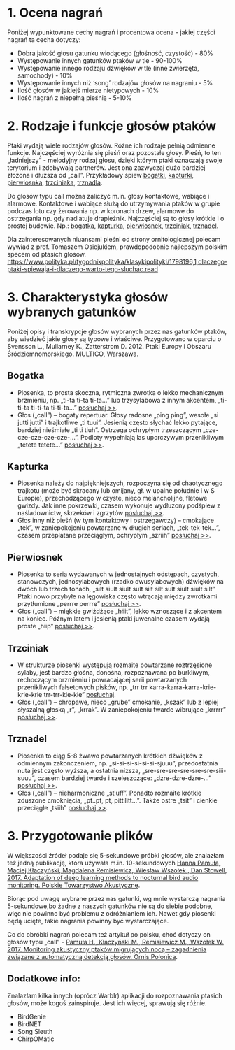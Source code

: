 # 1. Ocena nagrań

Poniżej wypunktowane cechy nagrań i procentowa ocena - jakiej części nagrań ta cecha dotyczy:
* Dobra jakość głosu gatunku wiodącego (głośność, czystość) 	             - 80%
* Występowanie innych gatunków ptaków w tle	                               - 90-100%
* Występowanie innego rodzaju dźwięków w tle (inne zwierzęta, samochody)	 - 10%
* Występowanie innych niż ‘song’ rodzajów głosów na nagraniu	             - 5%
* Ilość głosów w jakiejś mierze nietypowych	                               - 10%
* Ilość nagrań z niepełną pieśnią	                                         - 5-10%

# 2. Rodzaje i funkcje głosów ptaków 

Ptaki wydają wiele rodzajów głosów. Różne ich rodzaje pełnią odmienne funkcje. Najczęściej wyróżnia się pieśń oraz pozostałe głosy. Pieśń, to ten „ładniejszy” - melodyjny rodzaj głosu, dzięki którym ptaki oznaczają swoje terytorium i zdobywają partnerów. Jest ona zazwyczaj dużo bardziej złożona i dłuższa od „call”. Przykładowy śpiew [bogatki](https://www.xeno-canto.org/463492), [kapturki](https://www.xeno-canto.org/491910), [pierwiosnka](https://www.xeno-canto.org/477598), [trzciniaka](https://www.xeno-canto.org/483906), [trznadla](https://www.xeno-canto.org/477570). 

Do głosów typu call można zaliczyć m.in. głosy kontaktowe, wabiące i alarmowe. Kontaktowe i wabiące służą do utrzymywania ptaków w grupie podczas lotu czy żerowania np. w koronach drzew, alarmowe do ostrzegania np. gdy nadlatuje drapieżnik. Najczęściej są to głosy krótkie i o prostej budowie. Np.: [bogatka](https://www.xeno-canto.org/464650), [kapturka](https://www.xeno-canto.org/490832), [pierwiosnek](https://www.xeno-canto.org/496316), [trzciniak](https://www.xeno-canto.org/382169), [trznadel](https://www.xeno-canto.org/491788).

Dla zainteresowanych niuansami pieśni od strony ornitologicznej polecam wywiad z prof. Tomaszem Osiejukiem, prawdopodobnie najlepszym polskim specem od ptasich głosów. 
https://www.polityka.pl/tygodnikpolityka/klasykipolityki/1798196,1,dlaczego-ptaki-spiewaja-i-dlaczego-warto-tego-sluchac.read

# 3. Charakterystyka głosów wybranych gatunków

Poniżej opisy i transkrypcje głosów wybranych przez nas gatunków ptaków, aby wiedzieć jakie głosy są typowe i właściwe. Przygotowano w oparciu o Svensson L., Mullarney K., Zatterstrom D. 2012. Ptaki Europy i Obszaru Śródziemnomorskiego. MULTICO, Warszawa.

## Bogatka
*	Piosenka, to prosta skoczna, rytmiczna zwrotka o lekko mechanicznym brzmieniu, np. „ti-ta ti-ta ti-ta…” lub trzysylabowa z innym akcentem, „ti-ti-ta ti-ti-ta ti-ti-ta…” [posłuchaj >>](https://www.xeno-canto.org/463492).
*	Głos („call”) – bogaty repertuar. Głosy radosne „ping ping”, wesołe „si jutti jutti” i trajkotliwe „ti tuui”. Jesienią często słychać lekko pytające, bardziej nieśmiałe „ti ti tiuh”. Ostrzega ochrypłym trzeszczącym „cze-cze-cze-cze-cze-…”. Podloty wypełniają las uporczywym przenikliwym „tetete tetete…” [posłuchaj >>](https://www.xeno-canto.org/464650).

## Kapturka
*	Piosenka należy do najpiękniejszych, rozpoczyna się od chaotycznego trajkotu (może być skracany lub omijany, gł. w upalne południe i w S Europie), przechodzącego w czyste, nieco melancholijne, fletowe gwizdy. Jak inne pokrzewki, czasem wykonuje wydłużony podśpiew z naśladownictw, skrzeków i zgrzytów [posłuchaj >>](https://www.xeno-canto.org/491910).
*	Głos inny niż pieśń (w tym kontaktowy i ostrzegawczy) – cmokające „tek”, w zaniepokojeniu powtarzane w długich seriach, „tek-tek-tek…”, czasem przeplatane przeciągłym, ochrypłym „szriih” [posłuchaj >>](https://www.xeno-canto.org/490832). 

## Pierwiosnek
*	Piosenka to seria wydawanych w jednostajnych odstępach, czystych, stanowczych, jednosylabowych (rzadko dwusylabowych) dźwięków na dwóch lub trzech tonach, „silt siult siult sult silt silt sult siult siult silt” Ptaki nowo przybyłe na lęgowiska często wtrącają między zwrotkami przytłumione „perrre perrre” [posłuchaj >>](https://www.xeno-canto.org/477598).
*	Głos („call”) – miękkie gwiżdżące „hłiit”, lekko wznoszące i z akcentem na koniec. Późnym latem i jesienią ptaki juwenalne czasem wydają proste „hiip” [posłuchaj >>](https://www.xeno-canto.org/496316).

## Trzciniak
*	W strukturze piosenki występują rozmaite powtarzane roztrzęsione sylaby, jest bardzo głośna, donośna, rozpoznawana po burkliwym, rechoczącym brzmieniu i powracającej serii powtarzanych przenikliwych falsetowych pisków, np. „trr trr karra-karra-karra-krie-krie-krie trr-trr-kie-kie” [posłuchaj](https://www.xeno-canto.org/483906).
*	Głos („call”) – chropawe, nieco „grube” cmokanie, „kszak” lub z lepiej słyszalną głoską „r”, „krrak”. W zaniepokojeniu twarde wibrujące „krrrrr” [posłuchaj >>](https://www.xeno-canto.org/382169).

## Trznadel
*	Piosenka to ciąg 5-8 żwawo powtarzanych krótkich dźwięków z odmiennym zakończeniem, np. „si-si-si-si-si-si-sjuuu”, przedostatnia nuta jest często wyższa, a ostatnia niższa, „sre-sre-sre-sre-sre-sre-siii-suuu”, czasem bardziej twarde i szeleszczące: „dzre-dzre-dzre-…” [posłuchaj >>](https://www.xeno-canto.org/477570).
*	Głos („call”) – nieharmoniczne „stiuff”. Ponadto rozmaite krótkie zduszone cmoknięcia, „pt..pt, pt, pittilitt…”. Także ostre „tsit” i cienkie przeciągłe „tsiih” [posłuchaj >>](https://www.xeno-canto.org/491788).

# 3. Przygotowanie plików
W większości źródeł podaje się 5-sekundowe próbki głosów, ale znalazłam też jedną publikację, która używała m.in. 10-sekundowych [Hanna Pamuła, Maciej Kłaczyński, Magdalena Remisiewicz, Wiesław Wszołek , Dan Stowell, 2017. Adaptation of deep learning methods to nocturnal bird audio monitoring. Polskie Towarzystwo Akustyczne](http://c4dm.eecs.qmul.ac.uk/papers/2017/OSA_article_HPamula_etal_04082017.pdf). 

Biorąc pod uwagę wybrane przez nas gatunki, wg mnie wystarczą nagrania 5-sekundowe,bo żadne z naszych gatunków nie są do siebie podobne, więc nie powinno być problemu z odróżnianiem ich. Nawet gdy piosenki będą ucięte, takie nagrania powinny być wystarczające. 

Co do obróbki nagrań polecam też artykuł po polsku, choć dotyczy on głosów typu „call” - [Pamuła H., Kłaczyński M., Remisiewicz M., Wszołek W. 2017. Monitoring akustyczny ptaków migrujących nocą – zagadnienia związane z automatyczną detekcją głosów. Ornis Polonica](http://www.ornis-polonica.pl/_pdf/OP58_3_187-196.pdf).

## Dodatkowe info:
Znalazłam kilka innych (oprócz Warblr) aplikacji do rozpoznawania ptasich głosów, może kogoś zainspiruje. Jest ich więcej, sprawują się różnie.
*	BirdGenie
*	BirdNET
*	Song Sleuth
*	ChirpOMatic

